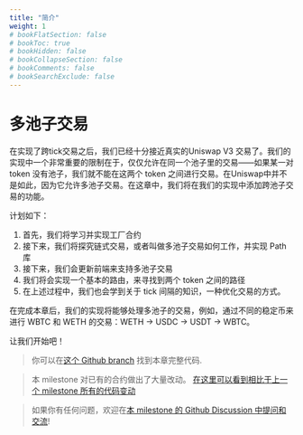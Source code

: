 ```yaml
---
title: "简介"
weight: 1
# bookFlatSection: false
# bookToc: true
# bookHidden: false
# bookCollapseSection: false
# bookComments: false
# bookSearchExclude: false
---
```


# 多池子交易

在实现了跨tick交易之后，我们已经十分接近真实的Uniswap V3 交易了。我们的实现中一个非常重要的限制在于，仅仅允许在同一个池子里的交易——如果某一对 token 没有池子，我们就不能在这两个 token 之间进行交易。在Uniswap中并不是如此，因为它允许多池子交易。在这章中，我们将在我们的实现中添加跨池子交易的功能。

计划如下：
1. 首先，我们将学习并实现工厂合约
2. 接下来，我们将探究链式交易，或者叫做多池子交易如何工作，并实现 Path 库
3. 接下来，我们会更新前端来支持多池子交易
4. 我们将会实现一个基本的路由，来寻找到两个 token 之间的路径
5. 在上述过程中，我们也会学到关于 tick 间隔的知识，一种优化交易的方式。

在完成本章后，我们的实现将能够处理多池子的交易，例如，通过不同的稳定币来进行 WBTC 和 WETH 的交易：WETH → USDC → USDT → WBTC。

让我们开始吧！

> 你可以在[这个 Github branch](https://github.com/Jeiwan/uniswapv3-code/tree/milestone_4) 找到本章完整代码.

> 本 milestone 对已有的合约做出了大量改动。 [在这里可以看到相比于上一个 milestone 所有的代码变动](https://github.com/Jeiwan/uniswapv3-code/compare/milestone_3...milestone_4)

> 如果你有任何问题，欢迎在[本 milestone 的 Github Discussion 中提问和交流](https://github.com/Jeiwan/uniswapv3-book/discussions/categories/milestone-4-multi-pool-swaps)!

